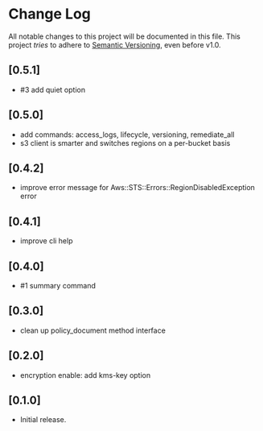 # Change Log

All notable changes to this project will be documented in this file.
This project *tries* to adhere to [Semantic Versioning](http://semver.org/), even before v1.0.

## [0.5.1]
- #3 add quiet option

## [0.5.0]
- add commands: access_logs, lifecycle, versioning, remediate_all
- s3 client is smarter and switches regions on a per-bucket basis

## [0.4.2]
- improve error message for Aws::STS::Errors::RegionDisabledException error

## [0.4.1]
- improve cli help

## [0.4.0]
-  #1 summary command

## [0.3.0]
- clean up policy_document method interface

## [0.2.0]
- encryption enable: add kms-key option

## [0.1.0]
- Initial release.
